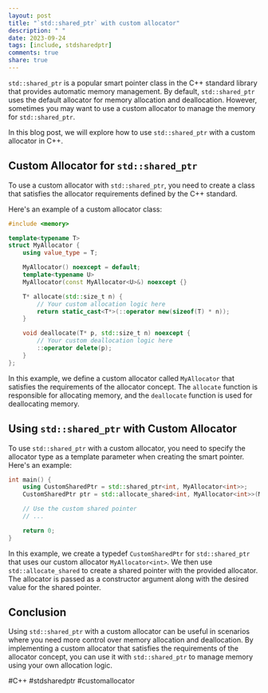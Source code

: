 ```yaml
---
layout: post
title: "`std::shared_ptr` with custom allocator"
description: " "
date: 2023-09-24
tags: [include, stdsharedptr]
comments: true
share: true
---
```


`std::shared_ptr` is a popular smart pointer class in the C++ standard library that provides automatic memory management. By default, `std::shared_ptr` uses the default allocator for memory allocation and deallocation. However, sometimes you may want to use a custom allocator to manage the memory for `std::shared_ptr`.

In this blog post, we will explore how to use `std::shared_ptr` with a custom allocator in C++.

## Custom Allocator for `std::shared_ptr`

To use a custom allocator with `std::shared_ptr`, you need to create a class that satisfies the allocator requirements defined by the C++ standard.

Here's an example of a custom allocator class:

```cpp
#include <memory>

template<typename T>
struct MyAllocator {
    using value_type = T;

    MyAllocator() noexcept = default;
    template<typename U>
    MyAllocator(const MyAllocator<U>&) noexcept {}

    T* allocate(std::size_t n) {
        // Your custom allocation logic here
        return static_cast<T*>(::operator new(sizeof(T) * n));
    }

    void deallocate(T* p, std::size_t n) noexcept {
        // Your custom deallocation logic here
        ::operator delete(p);
    }
};
```

In this example, we define a custom allocator called `MyAllocator` that satisfies the requirements of the allocator concept. The `allocate` function is responsible for allocating memory, and the `deallocate` function is used for deallocating memory.

## Using `std::shared_ptr` with Custom Allocator

To use `std::shared_ptr` with a custom allocator, you need to specify the allocator type as a template parameter when creating the smart pointer. Here's an example:

```cpp
int main() {
    using CustomSharedPtr = std::shared_ptr<int, MyAllocator<int>>;
    CustomSharedPtr ptr = std::allocate_shared<int, MyAllocator<int>>(MyAllocator<int>(), 42);

    // Use the custom shared pointer
    // ...

    return 0;
}
```

In this example, we create a typedef `CustomSharedPtr` for `std::shared_ptr` that uses our custom allocator `MyAllocator<int>`. We then use `std::allocate_shared` to create a shared pointer with the provided allocator. The allocator is passed as a constructor argument along with the desired value for the shared pointer.

## Conclusion

Using `std::shared_ptr` with a custom allocator can be useful in scenarios where you need more control over memory allocation and deallocation. By implementing a custom allocator that satisfies the requirements of the allocator concept, you can use it with `std::shared_ptr` to manage memory using your own allocation logic.

#C++ #stdsharedptr #customallocator